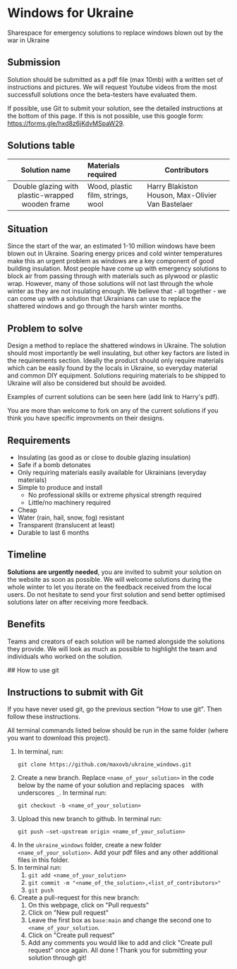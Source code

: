 # Windows for Ukraine

Sharespace for emergency solutions to replace windows blown out by the war in Ukraine

## Submission
Solution should be submitted as a pdf file (max 10mb) with a written set of instructions and pictures. We will request Youtube videos from the most successfull solutions once the beta-testers have evaluated them.

If possible, use Git to submit your solution, see the detailed instructions at the bottom of this page. If this is not possible, use this google form: https://forms.gle/hxd8z6jKdvMSpaW29.


## Solutions table

| Solution name                                    | Materials required                | Contributors                                      |
|:------------------------------------------------:| :-------------------------------- | ------------------------------------------------- |
| Double glazing with plastic-wrapped wooden frame | Wood, plastic film, strings, wool | Harry Blakiston Houson, Max-Olivier Van Bastelaer |

## Situation
Since the start of the war, an estimated 1-10 million windows have been blown out in Ukraine. Soaring energy prices and cold winter temperatures make this an urgent problem as windows are a key component of good building insulation. Most people have come up with emergency solutions to block air from passing through with materials such as plywood or plastic wrap. However, many of those solutions will not last through the whole winter as they are not insulating enough. We believe that - all together - we can come up with a solution that Ukrainians can use to replace the shattered windows and go through the harsh winter months.

## Problem to solve
Design a method to replace the shattered windows in Ukraine. The solution should most importantly be well insulating, but other key factors are listed in the requirements section. Ideally the product should only require materials which can be easily found by the locals in Ukraine, so everyday material and common DIY equipment. Solutions requiring materials to be shipped to Ukraine will also be considered but should be avoided. 

Examples of current solutions can be seen here (add link to Harry's pdf).

You are more than welcome to fork on any of the current solutions if you think you have specific improvments on their designs.

## Requirements

- Insulating (as good as or close to double glazing insulation)
- Safe if a bomb detonates
- Only requiring materials easily available for Ukrainians (everyday materials)
- Simple to produce and install
  - No professional skills or extreme physical strength required 
  - Little/no machinery required
- Cheap
- Water (rain, hail, snow, fog) resistant
- Transparent (translucent at least)
- Durable to last 6 months

## Timeline 
**Solutions are urgently needed**, you are invited to submit your solution on the website as soon as possible. We will welcome solutions during the whole winter to let you iterate on the feedback received from the local users. Do not hesitate to send your first solution and send better optimised solutions later on after receiving more feedback.

## Benefits
Teams and creators of each solution will be named alongside the solutions they provide. We will look as much as possible to highlight the team and individuals who worked on the solution.

## How to use git

## Instructions to submit with Git

If you have never used git, go the previous section "How to use git". Then follow these instructions. 

All terminal commands listed below should be run in the same folder (where you want to download this project).
1. In terminal, run:
   ```
   git clone https://github.com/maxovb/ukraine_windows.git
   ``` 
2. Create a new branch. Replace `<name_of_your_solution>` in the code below by the name of your solution and replacing spaces ` ` with underscores `_`. In terminal run:
   ```
   git checkout -b <name_of_your_solution>
   ```
3. Upload this new branch to github. In terminal run:
   ```
   git push –set-upstream origin <name_of_your_solution>
   ```
4. In the `ukraine_windows` folder, create a new folder `<name_of_your_solution>`. Add your pdf files and any other additional files in this folder.
5. In terminal run:
   1. ```git add <name_of_your_solution>```
   2. ```git commit -m "<name_of_the_solution>,<list_of_contributors>"```
   3. ```git push```
6. Create a pull-request for this new branch:
   1. On this webpage, click on "Pull requests"
   2. Click on "New pull request"
   3. Leave the first box as ```base:main``` and change the second one to ```<name_of_your_solution```.
   4. Click on "Create pull request"
   5. Add any comments you would like to add and click "Create pull request" once again.
All done ! Thank you for submitting your solution through git!






